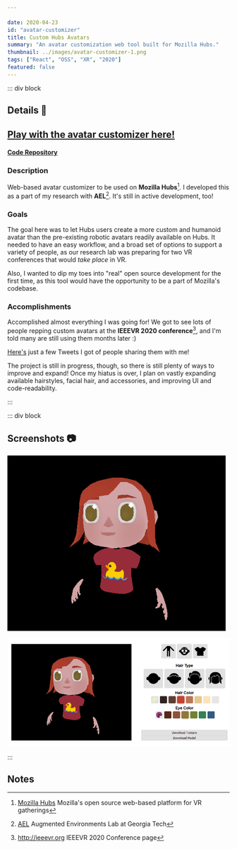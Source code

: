 ```yaml
---

date: 2020-04-23
id: "avatar-customizer"
title: Custom Hubs Avatars
summary: "An avatar customization web tool built for Mozilla Hubs."
thumbnail: ../images/avatar-customizer-1.png
tags: ["React", "OSS", "XR", "2020"]
featured: false
---
```



::: div block
## Details 📝

## [Play with the avatar customizer here!](https://rhiannanberry.github.io/Avatar-Customizer)
#### [Code Repository](https://github.com/rhiannanberry/Avatar-Customizer)

### Description

Web-based avatar customizer to be used on __Mozilla Hubs__[^hubs]. I developed this as a part of my research with __AEL__[^ael]. It's still in active development, too!



### Goals

The goal here was to let Hubs users create a more custom and humanoid avatar than the pre-existing robotic avatars readily available on Hubs. It needed to have an easy workflow, and a broad set of options to support a variety of people, as our research lab was preparing for two VR conferences that would *take place* in VR. 

Also, I wanted to dip my toes into "real" open source development for the first time, as this tool would have the opportunity to be a part of Mozilla's codebase. 

### Accomplishments

Accomplished almost everything I was going for! We got to see lots of people repping custom avatars at the __IEEEVR 2020 conference__[^conf], and I'm told many are still using them months later :) 

[Here's](https://twitter.com/search?q=avatar%20(%40rhiannan_online)&src=typed_query&f=image) just a few Tweets I got of people sharing them with me!

The project is still in progress, though, so there is still plenty of ways to improve and expand! Once my hiatus is over, I plan on vastly expanding available hairstyles, facial hair, and accessories, and improving UI and code-readability.


:::


::: div block
## Screenshots 📷

![](../images/avatar-customizer-1.png)

![](../images/avatar-customizer-2.png)

:::

## Notes
[^hubs]: [Mozilla Hubs](https://hubs.mozilla.com/#/) Mozilla's open source web-based platform for VR gatherings
[^ael]: [AEL](https://gvu.gatech.edu/research/labs/augmented-environments-lab) Augmented Environments Lab at Georgia Tech
[^conf]: http://ieeevr.org IEEEVR 2020 Conference page
